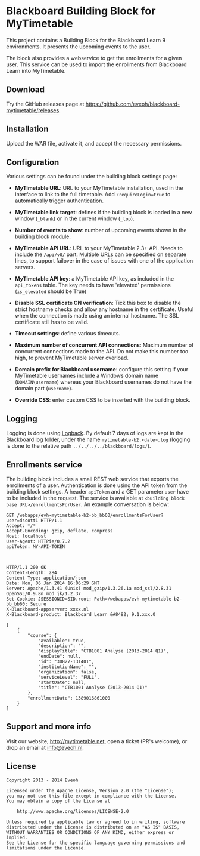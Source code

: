 Blackboard Building Block for MyTimetable
======================

This project contains a Building Block for the Blackboard Learn 9 environments.
It presents the upcoming events to the user.

The block also provides a webservice to get the enrollments for a given user.
This service can be used to import the enrollments from Blackboard Learn into MyTimetable.

Download
--------

Try the GitHub releases page at https://github.com/eveoh/blackboard-mytimetable/releases

Installation
------------

Upload the WAR file, activate it, and accept the necessary permissions.

Configuration
-------------

Various settings can be found under the building block settings page:

* __MyTimetable URL__: URL to your MyTimetable installation, used in the interface to link to the full timetable. Add `?requireLogin=true` to
automatically trigger authentication.
* __MyTimetable link target__: defines if the building block is loaded in a new window (`_blank`) or in the current window (`_top`).
* __Number of events to show__: number of upcoming events shown in the building block module.


* __MyTimetable API URL__: URL to your MyTimetable 2.3+ API. Needs to include the `/api/v0/` part. Multiple URLs can be specified
on separate lines, to support failover in the case of issues with one of the application servers.
* __MyTimetable API key__: a MyTimetable API key, as included in the `api_tokens` table. The key needs to have 'elevated'
permissions (`is_elevated` should be True)
* __Disable SSL certificate CN verification__: Tick this box to disable the strict hostname checks and allow any
hostname in the certificate. Useful when the connection is made using an internal hostname. The SSL certificate
still has to be valid.
* __Timeout settings__: define various timeouts.
* __Maximum number of concurrent API connections__: Maximum number of concurrent connections made to the API. Do not
make this number too high, to prevent MyTimetable server overload.


* __Domain prefix for Blackboard username__: configure this setting if your MyTimetable usernames include a Windows domain name
(`DOMAIN\username`) whereas your Blackboard usernames do not have the domain part (`username`).


* __Override CSS__: enter custom CSS to be inserted with the building block.

Logging
-------

Logging is done using [Logback](logback.qos.ch). By default 7 days of logs are kept in the Blackboard log folder, under
the name `mytimetable-b2.<date>.log` (logging is done to the relative path `../../../../blackboard/logs/`).

Enrollments service
-------------------

The building block includes a small REST web service that exports the enrollments of a user. Authentication is done
using the API token from the building block settings. A header `apiToken` and a GET parameter `user` have to be included
in the request. The service is available at `<building block base URL>/enrollmentsForUser`. An example conversation
is below:

```
GET /webapps/evh-mytimetable-b2-bb_bb60/enrollmentsForUser?user=dscott1 HTTP/1.1
Accept: */*
Accept-Encoding: gzip, deflate, compress
Host: localhost
User-Agent: HTTPie/0.7.2
apiToken: MY-API-TOKEN



HTTP/1.1 200 OK
Content-Length: 284
Content-Type: application/json
Date: Mon, 06 Jan 2014 16:06:29 GMT
Server: Apache/1.3.41 (Unix) mod_gzip/1.3.26.1a mod_ssl/2.8.31 OpenSSL/0.9.8n mod_jk/1.2.37
Set-Cookie: JSESSIONID=SID.root; Path=/webapps/evh-mytimetable-b2-bb_bb60; Secure
X-Blackboard-appserver: xxxx.nl
X-Blackboard-product: Blackboard Learn &#8482; 9.1.xxx.0

[
    {
        "course": {
            "available": true,
            "description": "",
            "displayTitle": "CTB1001 Analyse (2013-2014 Q1)",
            "endDate": null,
            "id": "30827-131401",
            "institutionName": "",
            "organization": false,
            "serviceLevel": "FULL",
            "startDate": null,
            "title": "CTB1001 Analyse (2013-2014 Q1)"
        },
        "enrollmentDate": 1389016861000
    }
]
```

Support and more info
---------------------

Visit our website, http://mytimetable.net, open a ticket (PR's welcome), or drop an email at info@eveoh.nl.

License
-------

    Copyright 2013 - 2014 Eveoh

    Licensed under the Apache License, Version 2.0 (the "License");
    you may not use this file except in compliance with the License.
    You may obtain a copy of the License at

        http://www.apache.org/licenses/LICENSE-2.0

    Unless required by applicable law or agreed to in writing, software
    distributed under the License is distributed on an "AS IS" BASIS,
    WITHOUT WARRANTIES OR CONDITIONS OF ANY KIND, either express or implied.
    See the License for the specific language governing permissions and
    limitations under the License.
